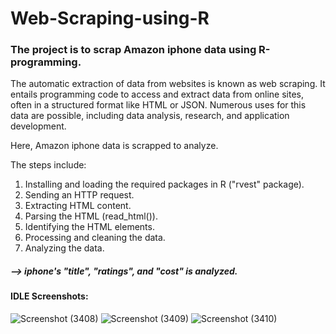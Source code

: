 # Web-Scraping-using-R
### The project is to scrap Amazon iphone data using R-programming.

The automatic extraction of data from websites is known as web scraping. It entails programming code to access and extract data from online sites, often in a structured format like HTML or JSON. Numerous uses for this data are possible, including data analysis, research, and application development.

Here, Amazon iphone data is scrapped to analyze.

The steps include:
1. Installing and loading the required packages in R ("rvest" package).
2. Sending an HTTP request.
3. Extracting HTML content.
4. Parsing the HTML (read_html()).
5. Identifying the HTML elements.
6. Processing and cleaning the data.
7. Analyzing the data.

##### --> iphone's "title", "ratings", and "cost" is analyzed.


#### IDLE Screenshots:


![Screenshot (3408)](https://github.com/Ashish1100/Web-Scraping-using-R-/assets/97810143/d0226232-3a20-4513-93f9-98ecce07d1d1)
![Screenshot (3409)](https://github.com/Ashish1100/Web-Scraping-using-R-/assets/97810143/ae205853-d26e-4f33-a92c-41164ea5be17)
![Screenshot (3410)](https://github.com/Ashish1100/Web-Scraping-using-R-/assets/97810143/d4c3b7f1-3815-469d-a527-dcc2af4bcd87)

